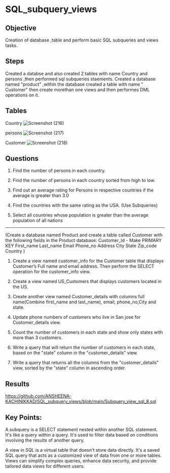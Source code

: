 # SQL_subquery_views

## Objective

Creation of database ,table and perform basic SQL subqueries and views tasks.
## Steps

Created a databse and also created 2 tables with name Country and persons ,then performed sql subqueries staements.
Created a database named "product" ,within the database created a table with name " Customer" then create morethan one views and then performes DML operations on it.

## Tables
Country
![Screenshot (216)](https://github.com/user-attachments/assets/90f17119-6421-4fd3-8ce8-c819681206ff)

persons
![Screenshot (217)](https://github.com/user-attachments/assets/1a34493f-7158-4b9d-90c0-52f2a71a3c5e)

Customer
![Screenshot (218)](https://github.com/user-attachments/assets/8dc01971-fa9b-44b7-b4ab-9142501854fa)

## Questions

1. Find the number of persons in each country.
   
2. Find the number of persons in each country sorted from high to low.
   
3. Find out an average rating for Persons in respective countries if the average is greater than 3.0

4. Find the countries with the same rating as the USA. (Use Subqueries)

5. Select all countries whose population is greater than the average population of all nations

-------------------------------------------------------------------------------------------------------------------
(Create a database named Product and create a table called Customer with the following fields in the Product database: Customer_Id - Make PRIMARY KEY First_name Last_name Email Phone_no Address City State Zip_code Country )

1. Create a view named customer_info for the Customer table that displays Customer’s Full name and email address. Then perform the SELECT operation for the customer_info view.

2. Create a view named US_Customers that displays customers located in the US.

3. Create another view named Customer_details with columns full name(Combine first_name and last_name), email, phone_no,City and state.

4. Update phone numbers of customers who live in San jose for Customer_details view.

5. Count the number of customers in each state and show only states with more than 3 customers.

6. Write a query that will return the number of customers in each state, based on the "state" column in the "customer_details" view.

7. Write a query that returns all the columns from the "customer_details" view, sorted by the "state" column in ascending order.

## Results

https://github.com/ANSHEENA-KACHINIKKAD/SQL_subquery_views/blob/main/Subquery_view_sql_8.sql

## Key Points:
 A subquery is a SELECT statement nested within another SQL statement. It's like a query within a query. It's used to filter data based on conditions involving the results of another query.

 A view in SQL is a virtual table that doesn't store data directly. It's a saved SQL query that acts as a customized view of data from one or more tables. Views can simplify complex queries, enhance data security, and provide tailored data views for different users.

